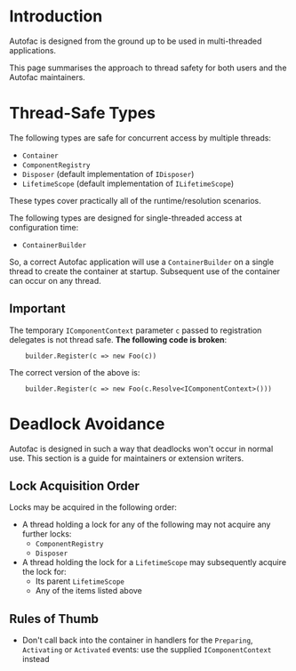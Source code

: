 # Introduction #

Autofac is designed from the ground up to be used in multi-threaded applications.

This page summarises the approach to thread safety for both users and the Autofac maintainers.

# Thread-Safe Types #

The following types are safe for concurrent access by multiple threads:

  * `Container`
  * `ComponentRegistry`
  * `Disposer` (default implementation of `IDisposer`)
  * `LifetimeScope` (default implementation of `ILifetimeScope`)

These types cover practically all of the runtime/resolution scenarios.

The following types are designed for single-threaded access at configuration time:

  * `ContainerBuilder`

So, a correct Autofac application will use a `ContainerBuilder` on a single thread to create the container at startup. Subsequent use of the container can occur on any thread.

## Important ##

The temporary `IComponentContext` parameter `c` passed to registration delegates is not thread safe. **The following code is broken**:

```
    builder.Register(c => new Foo(c))
```

The correct version of the above is:

```
    builder.Register(c => new Foo(c.Resolve<IComponentContext>()))
```

# Deadlock Avoidance #

Autofac is designed in such a way that deadlocks won't occur in normal use. This section is a guide for maintainers or extension writers.

## Lock Acquisition Order ##

Locks may be acquired in the following order:

  * A thread holding a lock for any of the following may not acquire any further locks:
    * `ComponentRegistry`
    * `Disposer`
  * A thread holding the lock for a `LifetimeScope` may subsequently acquire the lock for:
    * Its parent `LifetimeScope`
    * Any of the items listed above

## Rules of Thumb ##

  * Don't call back into the container in handlers for the `Preparing`, `Activating` or `Activated` events: use the supplied `IComponentContext` instead